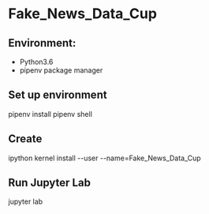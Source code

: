 # Fake_News_Data_Cup

## Environment:
- Python3.6
- pipenv package manager

## Set up environment
pipenv install
pipenv shell

## Create 
ipython kernel install --user --name=Fake_News_Data_Cup

## Run Jupyter Lab
jupyter lab